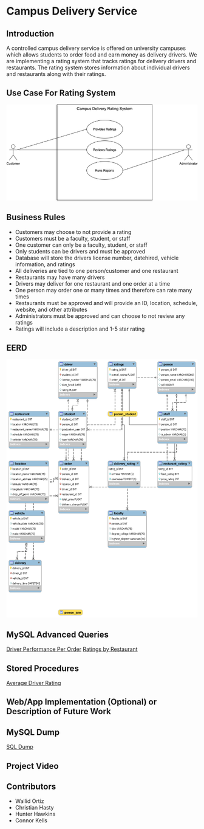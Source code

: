 # Campus Delivery Service

## Introduction
A controlled campus delivery service is offered on university campuses which allows students to order food and earn money as delivery drivers. We are implementing a rating system that tracks ratings for delivery drivers and restaurants. The rating system stores information about individual drivers and restaurants along with their ratings.

## Use Case For Rating System
![](Images/RatingSystemUseCase.png)

## Business Rules
* Customers may choose to not provide a rating 
* Customers must be a faculty, student, or staff
* One customer can only be a faculty, student, or staff
* Only students can be drivers and must be approved
* Database will store the drivers license number, datehired, vehicle information, and ratings
* All deliveries are tied to one person/customer and one restaurant
* Restaurants may have many drivers
* Drivers may deliver for one restaurant and one order at a time
* One person may order one or many times and therefore can rate many times
* Restaurants must be approved and will provide an ID, location, schedule, website, and other attributes
* Administrators must be approved and can choose to not review any ratings
* Ratings will include a description and 1-5 star rating

## EERD
![](Images/EERD.png)
## MySQL Advanced Queries
[Driver Performance Per Order](https://github.com/Wallidortiz/Database-Design-Group2/blob/main/driver_ratings.sql)
[Ratings by Restaurant](https://github.com/Walldortiz/Database-Design-Group2/blob/main/Avg_rating_by_restaurant.sql)
## Stored Procedures
[Average Driver Rating](https://github.com/Wallidortiz/Database-Design-Group2/blob/main/avg_driver.sql)
## Web/App Implementation (Optional) or Description of Future Work
## MySQL Dump
[SQL Dump](https://github.com/Wallidortiz/Database-Design-Group2/blob/main/ITCS%203160%20Group%202%20project.sql)
## Project Video

## Contributors
* Wallid Ortiz
* Christian Hasty
* Hunter Hawkins
* Connor Kells
